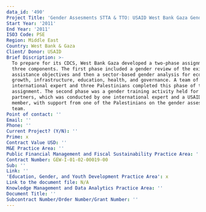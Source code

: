 ```yaml
---
data_id: '490'
Project Title: 'Gender Assesments STTA & TTO: USAID West Bank Gaza Gender Assessment (TDY 111)'
Start Year: '2011'
End Year: '2011'
ISO3 Code: PSE
Region: Middle East
Country: West Bank & Gaza
Client/ Donor: USAID
Brief Discription: >-
  To prepare for its CDCS, West Bank Gaza developed a two-phase assignment with
  three components. The first phase included a gender review of the existing
  assistance objectives and then a sector-based gender analysis for economic
  growth, infrastructure, education, health, and governance. A team of one
  international expert and three Palestinians completed this phase of the
  assignment. The second phase was a gender training activity held for USAID and
  partners, which was conducted by one international expert and a USAID staff
  member, with support from one of the Palestinians on the gender assessment
  team.
Point of contact: ''
Email: ''
Phone: ''
Current Project? (Y/N): ''
Prime: x
Contract Value USD: ''
M&E Practice Area: ''
Public Financial Management and Fiscal Sustainability Practice Area: ''
Contract Number: GEW-I-01-02-00019-00
Sub: ''
Link: ''
'Education, Gender, and Youth Development Practice Area': x
Link to the document file: N/A
Knowledge Management and Data Analytics Practice Area: ''
Document Title: ''
Subcontract Number/Order Number/Grant Number: ''
---
```

